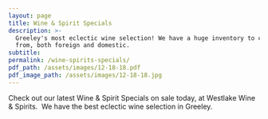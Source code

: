 ```yaml
---
layout: page
title: Wine & Spirit Specials
description: >-
  Greeley's most eclectic wine selection! We have a huge inventory to choose
  from, both foreign and domestic.
subtitle:
permalink: /wine-spirits-specials/
pdf_path: /assets/images/12-18-18.pdf
pdf_image_path: /assets/images/12-18-18.jpg
---
```


Check out our latest Wine & Spirit Specials on sale today, at Westlake Wine & Spirits.  We have the best eclectic wine selection in Greeley.